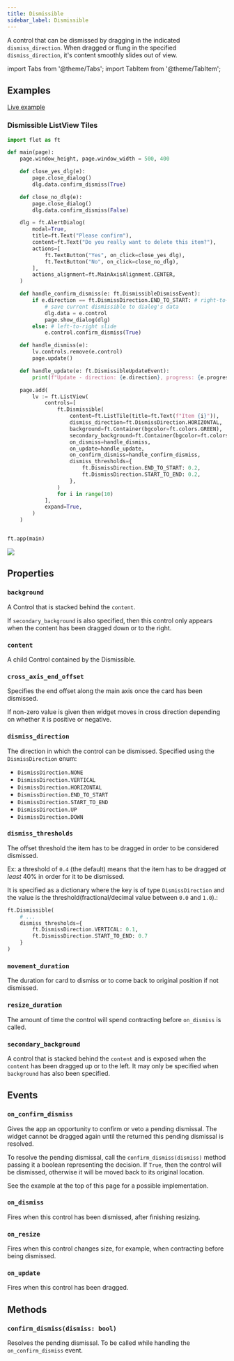 ```yaml
---
title: Dismissible
sidebar_label: Dismissible
---
```


A control that can be dismissed by dragging in the indicated `dismiss_direction`. 
When dragged or flung in the specified `dismiss_direction`, it's content smoothly slides out of view.

import Tabs from '@theme/Tabs';
import TabItem from '@theme/TabItem';

## Examples

[Live example](https://flet-controls-gallery.fly.dev/layout/dismissible)

### Dismissible ListView Tiles

<Tabs groupId="language">
  <TabItem value="python" label="Python" default>

```python
import flet as ft

def main(page):
    page.window_height, page.window_width = 500, 400

    def close_yes_dlg(e):
        page.close_dialog()
        dlg.data.confirm_dismiss(True)

    def close_no_dlg(e):
        page.close_dialog()
        dlg.data.confirm_dismiss(False)

    dlg = ft.AlertDialog(
        modal=True,
        title=ft.Text("Please confirm"),
        content=ft.Text("Do you really want to delete this item?"),
        actions=[
            ft.TextButton("Yes", on_click=close_yes_dlg),
            ft.TextButton("No", on_click=close_no_dlg),
        ],
        actions_alignment=ft.MainAxisAlignment.CENTER,
    )

    def handle_confirm_dismiss(e: ft.DismissibleDismissEvent):
        if e.direction == ft.DismissDirection.END_TO_START: # right-to-left slide
            # save current dismissible to dialog's data
            dlg.data = e.control
            page.show_dialog(dlg)
        else: # left-to-right slide
            e.control.confirm_dismiss(True)

    def handle_dismiss(e):
        lv.controls.remove(e.control)
        page.update()

    def handle_update(e: ft.DismissibleUpdateEvent):
        print(f"Update - direction: {e.direction}, progress: {e.progress}, reached: {e.reached}, previous_reached: {e.previous_reached}")

    page.add(
        lv := ft.ListView(
            controls=[
                ft.Dismissible(
                    content=ft.ListTile(title=ft.Text(f"Item {i}")),
                    dismiss_direction=ft.DismissDirection.HORIZONTAL,
                    background=ft.Container(bgcolor=ft.colors.GREEN),
                    secondary_background=ft.Container(bgcolor=ft.colors.RED),
                    on_dismiss=handle_dismiss, 
                    on_update=handle_update,
                    on_confirm_dismiss=handle_confirm_dismiss,
                    dismiss_thresholds={
                        ft.DismissDirection.END_TO_START: 0.2,
                        ft.DismissDirection.START_TO_END: 0.2,
                    },
                )
                for i in range(10)
            ],
            expand=True,
        )
    )


ft.app(main)
```
  </TabItem>
</Tabs>

<img src="/img/docs/controls/dismissible/dismissible-listview.gif" className="screenshot-40"/>

## Properties

### `background`

A Control that is stacked behind the `content`. 

If `secondary_background` is also specified, then this control only appears when the content has been dragged down or to the right.

### `content`

A child Control contained by the Dismissible.

### `cross_axis_end_offset`

Specifies the end offset along the main axis once the card has been dismissed.

If non-zero value is given then widget moves in cross direction depending on whether it is positive or negative.

### `dismiss_direction`

The direction in which the control can be dismissed. Specified using the `DismissDirection` enum:

- `DismissDirection.NONE`
- `DismissDirection.VERTICAL`
- `DismissDirection.HORIZONTAL`
- `DismissDirection.END_TO_START`
- `DismissDirection.START_TO_END`
- `DismissDirection.UP`
- `DismissDirection.DOWN`

### `dismiss_thresholds`

The offset threshold the item has to be dragged in order to be considered dismissed. 

Ex: a threshold of `0.4` (the default) means that the item has to be dragged _at least_ 40% in order for it to be dismissed.

It is specified as a dictionary where the key is of type `DismissDirection` and the value is the threshold(fractional/decimal value between `0.0` and `1.0`).:

```python
ft.Dismissible(
    # ...
    dismiss_thresholds={
        ft.DismissDirection.VERTICAL: 0.1,
        ft.DismissDirection.START_TO_END: 0.7
    }
)
```

### `movement_duration`

The duration for card to dismiss or to come back to original position if not dismissed.

### `resize_duration`

The amount of time the control will spend contracting before `on_dismiss` is called.

### `secondary_background`

A control that is stacked behind the `content` and is exposed when the `content` has been dragged up or to the left. 
It may only be specified when `background` has also been specified.

## Events

### `on_confirm_dismiss`

Gives the app an opportunity to confirm or veto a pending dismissal. The widget cannot be dragged again until the returned this pending dismissal is resolved.

To resolve the pending dismissal, call the `confirm_dismiss(dismiss)` method passing it a boolean representing the decision. If `True`, then the control will be dismissed, otherwise it will be moved back to its original location.

See the example at the top of this page for a possible implementation.

### `on_dismiss`

Fires when this control has been dismissed, after finishing resizing.

### `on_resize`

Fires when this control changes size, for example, when contracting before being dismissed.

### `on_update`

Fires when this control has been dragged.

## Methods

### `confirm_dismiss(dismiss: bool)`

Resolves the pending dismissal. To be called while handling the `on_confirm_dismiss` event.
